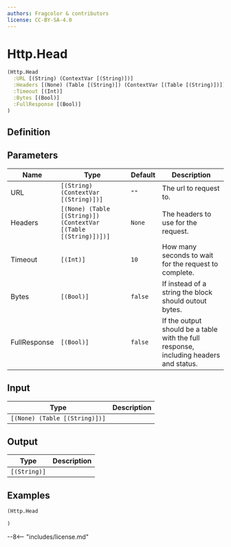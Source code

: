 ```yaml
---
authors: Fragcolor & contributors
license: CC-BY-SA-4.0
---
```



# Http.Head

```clojure
(Http.Head
  :URL [(String) (ContextVar [(String)])]
  :Headers [(None) (Table [(String)]) (ContextVar [(Table [(String)])])]
  :Timeout [(Int)]
  :Bytes [(Bool)]
  :FullResponse [(Bool)]
)
```


## Definition




## Parameters

| Name | Type | Default | Description |
|------|------|---------|-------------|
| URL | `[(String) (ContextVar [(String)])]` | `""` | The url to request to. |
| Headers | `[(None) (Table [(String)]) (ContextVar [(Table [(String)])])]` | `None` | The headers to use for the request. |
| Timeout | `[(Int)]` | `10` | How many seconds to wait for the request to complete. |
| Bytes | `[(Bool)]` | `false` | If instead of a string the block should outout bytes. |
| FullResponse | `[(Bool)]` | `false` | If the output should be a table with the full response, including headers and status. |


## Input

| Type | Description |
|------|-------------|
| `[(None) (Table [(String)])]` |  |


## Output

| Type | Description |
|------|-------------|
| `[(String)]` |  |


## Examples

```clojure
(Http.Head

)
```


--8<-- "includes/license.md"
